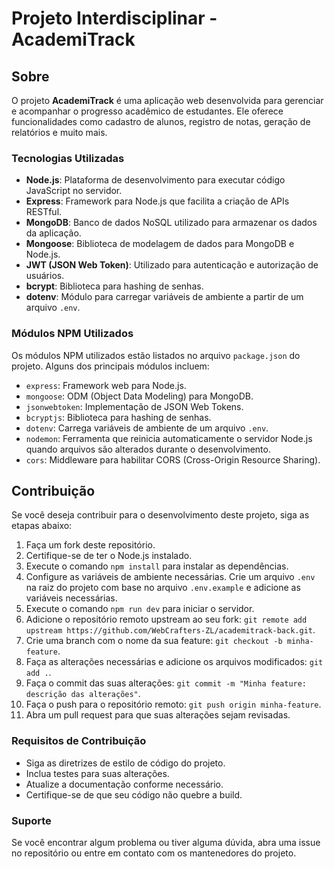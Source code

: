 # Projeto Interdisciplinar - AcademiTrack

## Sobre

O projeto **AcademiTrack** é uma aplicação web desenvolvida para gerenciar e acompanhar o progresso acadêmico de estudantes. Ele oferece funcionalidades como cadastro de alunos, registro de notas, geração de relatórios e muito mais.

### Tecnologias Utilizadas

- **Node.js**: Plataforma de desenvolvimento para executar código JavaScript no servidor.
- **Express**: Framework para Node.js que facilita a criação de APIs RESTful.
- **MongoDB**: Banco de dados NoSQL utilizado para armazenar os dados da aplicação.
- **Mongoose**: Biblioteca de modelagem de dados para MongoDB e Node.js.
- **JWT (JSON Web Token)**: Utilizado para autenticação e autorização de usuários.
- **bcrypt**: Biblioteca para hashing de senhas.
- **dotenv**: Módulo para carregar variáveis de ambiente a partir de um arquivo `.env`.

### Módulos NPM Utilizados

Os módulos NPM utilizados estão listados no arquivo `package.json` do projeto. Alguns dos principais módulos incluem:

- `express`: Framework web para Node.js.
- `mongoose`: ODM (Object Data Modeling) para MongoDB.
- `jsonwebtoken`: Implementação de JSON Web Tokens.
- `bcryptjs`: Biblioteca para hashing de senhas.
- `dotenv`: Carrega variáveis de ambiente de um arquivo `.env`.
- `nodemon`: Ferramenta que reinicia automaticamente o servidor Node.js quando arquivos são alterados durante o desenvolvimento.
- `cors`: Middleware para habilitar CORS (Cross-Origin Resource Sharing).

## Contribuição

Se você deseja contribuir para o desenvolvimento deste projeto, siga as etapas abaixo:

1. Faça um fork deste repositório.
2. Certifique-se de ter o Node.js instalado.
3. Execute o comando `npm install` para instalar as dependências.
4. Configure as variáveis de ambiente necessárias. Crie um arquivo `.env` na raiz do projeto com base no arquivo `.env.example` e adicione as variáveis necessárias.
5. Execute o comando `npm run dev` para iniciar o servidor.
6. Adicione o repositório remoto upstream ao seu fork: `git remote add upstream https://github.com/WebCrafters-ZL/academitrack-back.git`.
7. Crie uma branch com o nome da sua feature: `git checkout -b minha-feature`.
8. Faça as alterações necessárias e adicione os arquivos modificados: `git add .`.
9. Faça o commit das suas alterações: `git commit -m "Minha feature: descrição das alterações"`.
10. Faça o push para o repositório remoto: `git push origin minha-feature`.
11. Abra um pull request para que suas alterações sejam revisadas.

### Requisitos de Contribuição

- Siga as diretrizes de estilo de código do projeto.
- Inclua testes para suas alterações.
- Atualize a documentação conforme necessário.
- Certifique-se de que seu código não quebre a build.

### Suporte

Se você encontrar algum problema ou tiver alguma dúvida, abra uma issue no repositório ou entre em contato com os mantenedores do projeto.
